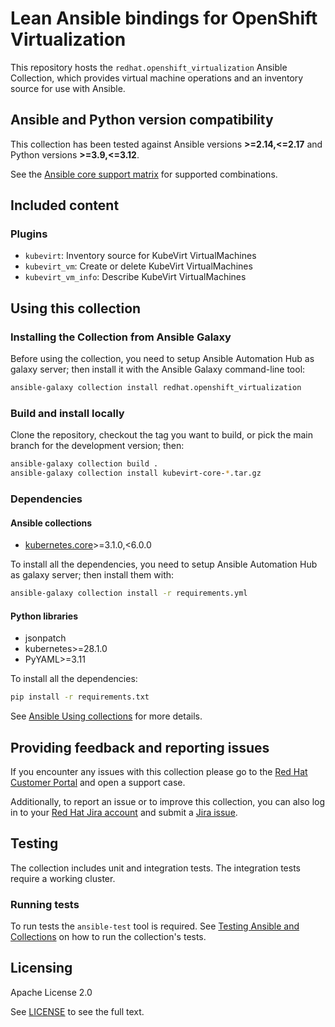# Lean Ansible bindings for OpenShift Virtualization


This repository hosts the `redhat.openshift_virtualization` Ansible Collection, which provides virtual machine operations and an inventory source for use with Ansible.

## Ansible and Python version compatibility

This collection has been tested against Ansible versions **>=2.14,<=2.17** and Python versions **>=3.9,<=3.12**.

See the [Ansible core support matrix](https://docs.ansible.com/ansible/latest/reference_appendices/release_and_maintenance.html#ansible-core-support-matrix) for supported combinations.


## Included content

### Plugins

* `kubevirt`: Inventory source for KubeVirt VirtualMachines
* `kubevirt_vm`: Create or delete KubeVirt VirtualMachines
* `kubevirt_vm_info`: Describe KubeVirt VirtualMachines

## Using this collection

### Installing the Collection from Ansible Galaxy

Before using the collection, you need to setup Ansible Automation Hub as galaxy server; then install it with the Ansible Galaxy command-line tool:
```bash
ansible-galaxy collection install redhat.openshift_virtualization
```


### Build and install locally

Clone the repository, checkout the tag you want to build, or pick the main branch for the development version; then:
```bash
ansible-galaxy collection build .
ansible-galaxy collection install kubevirt-core-*.tar.gz
```

### Dependencies

#### Ansible collections

* [kubernetes.core](https://console.redhat.com/ansible/automation-hub/repo/published/kubernetes/core)>=3.1.0,<6.0.0

To install all the dependencies, you need to setup Ansible Automation Hub as galaxy server; then install them with:
```bash
ansible-galaxy collection install -r requirements.yml
```


#### Python libraries

- jsonpatch
- kubernetes>=28.1.0
- PyYAML>=3.11

To install all the dependencies:
```bash
pip install -r requirements.txt
```

See [Ansible Using collections](https://docs.ansible.com/ansible/devel/user_guide/collections_using.html) for more details.

## Providing feedback and reporting issues

If you encounter any issues with this collection please go to the [Red Hat Customer Portal](https://access.redhat.com/support/cases/#/case/new/get-support?caseCreate=true) and open a support case.

Additionally, to report an issue or to improve this collection, you can also log in to your [Red Hat Jira account](https://issues.redhat.com) and submit a [Jira issue](https://issues.redhat.com/secure/CreateIssueDetails!init.jspa?pid=12323181&issuetype=1&components=12364490&priority=10200&summary=[redhat.openshift_virtualization]&customfield_12316142).

## Testing

The collection includes unit and integration tests. The integration tests require a working cluster.

### Running tests

To run tests the `ansible-test` tool is required. See [Testing Ansible and Collections](https://docs.ansible.com/ansible/latest/dev_guide/testing_running_locally.html#testing-ansible-and-collections)
on how to run the collection's tests.


<!--start support -->
<!--end support -->

## Licensing

Apache License 2.0

See [LICENSE](./LICENSE) to see the full text.
